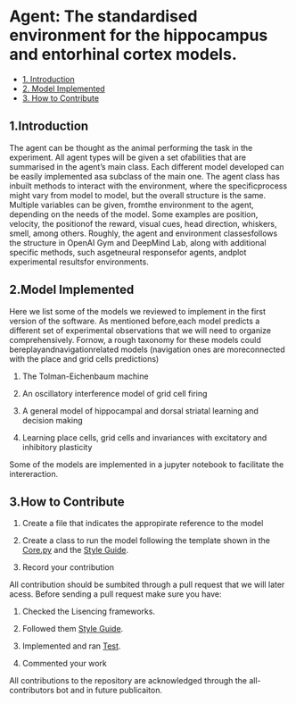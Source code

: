 # Agent: The standardised environment for the hippocampus and entorhinal cortex models.


* [1. Introduction](#1-Introduction)
* [2. Model Implemented  ](#2-ModelImplemented )
* [3. How to Contribute](#5-HowtoContribute)

## 1.Introduction

The agent can be thought as the animal performing the task in the experiment.  All agent types will be given a set ofabilities that are summarised in the agent’s main class.  Each different model developed can be easily implemented asa subclass of the main one.  The agent class has inbuilt methods to interact with the environment, where the specificprocess might vary from model to model, but the overall structure is the same.  Multiple variables can be given, fromthe environment to the agent, depending on the needs of the model. Some examples are position, velocity, the positionof the reward, visual cues, head direction, whiskers, smell, among others.  Roughly, the agent and environment classesfollows the structure in OpenAI Gym and DeepMind Lab, along with additional specific methods, such asgetneural responsefor agents, andplot experimental resultsfor environments.


## 2.Model Implemented 

Here we list some of the models we reviewed to implement in the first version of the software.  As mentioned before,each model predicts a different set of experimental observations that we will need to organize comprehensively.  Fornow, a rough taxonomy for these models could bereplayandnavigationrelated models (navigation ones are moreconnected with the place and grid cells predictions)

  1. The Tolman-Eichenbaum machine 
  
  2. An oscillatory interference model of grid cell firing 
  
  3. A general model of hippocampal and dorsal striatal learning and decision making 

  4. Learning place cells, grid cells and invariances with excitatory and inhibitory plasticity

Some of the models are implemented in a jupyter notebook to facilitate the intereraction.

## 3.How to Contribute

  1. Create a file that indicates the appropirate reference to the model

  2. Create a class to run the model following the template shown in the [Core.py](https://github.com/ClementineDomine/EHC_model_comparison/blob/main/models/core.py) and the [Style Guide](https://github.com/ClementineDomine/EHC_model_comparison/tree/main/Documents).
  
  3. Record your contribution

All contribution should be sumbited through a pull request that we will later acess. 
Before sending a pull request make sure you have:
1. Checked the Lisencing frameworks. 

3. Followed them [Style Guide](https://github.com/ClementineDomine/EHC_model_comparison/tree/main/Documents).

4. Implemented and ran [Test](https://github.com/ClementineDomine/EHC_model_comparison/tree/main/sehec/test).


6. Commented your work 

    
    
All contributions to the repository are acknowledged through the all-contributors bot and in future publicaiton.


